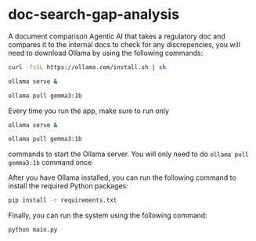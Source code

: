 # doc-search-gap-analysis
A document comparison Agentic AI that takes a regulatory doc and compares it to the internal docs to check for any discrepencies, you will need to download Ollama by using the following commands:

```bash
curl -fsSL https://ollama.com/install.sh | sh

ollama serve &

ollama pull gemma3:1b
```
Every time you run the app, make sure to run only 
```bash
ollama serve &

ollama pull gemma3:1b
```
commands to start the Ollama server. You will only need to do ```ollama pull gemma3:1b``` command once

After you have Ollama installed, you can run the following command to install the required Python packages:
```bash
pip install -r requirements.txt
```

Finally, you can run the system using the following command:

```bash
python main.py
```